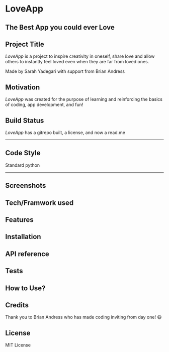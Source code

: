 LoveApp
=======
The Best App you could ever Love
-------

Project Title
---------
_LoveApp_ is a project to inspire creativity in oneself, share love and allow others to instantly feel loved even when they are far from loved ones.

Made by Sarah Yadegari with support from Brian Andress

Motivation
--------
_LoveApp_ was created for the purpose of learning and reinforcing the basics of coding, app development, and fun!

Build Status
-------
_LoveApp_ has a gitrepo built, a license, and now a read.me

------

Code Style
--------
Standard python

------

Screenshots
---------

Tech/Framwork used
---------

Features
---------

Installation
---------

API reference
---------

Tests
---------

How to Use?
---------

Credits
---------
Thank you to Brian Andress who has made coding inviting from day one! :smiley:

License 
--------
MIT License